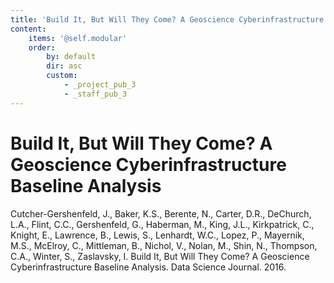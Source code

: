```yaml
---
title: 'Build It, But Will They Come? A Geoscience Cyberinfrastructure Baseline Analysis'
content:
    items: '@self.modular'
    order:
        by: default
        dir: asc
        custom:
            - _project_pub_3
            - _staff_pub_3
---
```


# Build It, But Will They Come? A Geoscience Cyberinfrastructure Baseline Analysis

Cutcher-Gershenfeld, J., Baker, K.S., Berente, N., Carter, D.R., DeChurch, L.A.,  Flint, C.C., Gershenfeld, G., Haberman, M., King, J.L., Kirkpatrick, C., Knight, E., Lawrence, B., Lewis, S., Lenhardt, W.C., Lopez, P., Mayernik, M.S., McElroy, C., Mittleman, B., Nichol, V., Nolan, M., Shin, N., Thompson, C.A., Winter, S., Zaslavsky, I. Build It, But Will They Come? A Geoscience Cyberinfrastructure Baseline Analysis. Data Science Journal. 2016.
